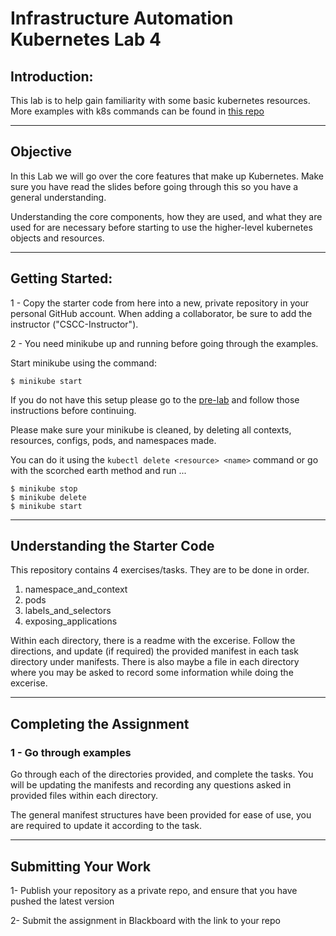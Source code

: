# Infrastructure Automation Kubernetes Lab 4 

## Introduction: 

This lab is to help gain familiarity with some basic kubernetes resources.  More examples with k8s commands can be found in [this repo](https://github.com/ColumbusStateWorkforceInnovation/infrastructure-kubernetes-week-1-examples) 

---
## Objective

In this Lab we will go over the core features that make up Kubernetes. Make sure you have read the slides before going through this so you have a general understanding. 

Understanding the core components, how they are used, and what they are used for are necessary before starting to use the higher-level kubernetes objects and resources.

---
## Getting Started:

1 - Copy the starter code from here into a new, private repository in your personal GitHub account. When adding a collaborator, be sure to add the instructor ("CSCC-Instructor").


2 - You need minikube up and running before going through the examples.

Start minikube using the command:
```
$ minikube start
```

If you do not have this setup please go to the [pre-lab] and follow those instructions before continuing.

Please make sure your minikube is cleaned, by deleting all contexts, resources, configs, pods, and namespaces made.

You can do it using the `kubectl delete <resource> <name>` command or go with the scorched earth method and run ...

```
$ minikube stop
$ minikube delete
$ minikube start
```

---

## Understanding the Starter Code
This repository contains 4 exercises/tasks. They are to be done in order.
1. namespace_and_context
2. pods 
3. labels_and_selectors
4. exposing_applications

Within each directory, there is a readme with the excerise. Follow the directions, and update (if required) the provided manifest in each task directory under manifests. There is also maybe a file in each directory where you may be asked to record some information while doing the excerise.


---

## Completing the Assignment


### 1 - Go through examples

Go through each of the directories provided, and complete the tasks. You will be updating the manifests and recording any questions asked in provided files within each directory.

The general manifest structures have been provided for ease of use, you are required to update it according to the task.

---


## Submitting Your Work

1-  Publish your repository as a private repo, and ensure that you have pushed the latest version

2-  Submit the assignment in Blackboard with the link to your repo


[pre-lab]: https://github.com/ColumbusStateWorkforceInnovation/infrastructure-kubernetes-week-1-examples/blob/master/ENV_SETUP.md
